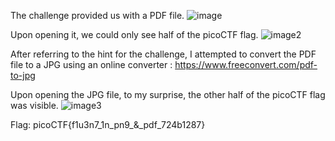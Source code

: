 The challenge provided us with a PDF file.
![image](https://github.com/Chiv4lrian/picoCTF-2024/assets/153472003/56b0743f-d9be-4054-8b24-ef268ea46b87)

Upon opening it, we could only see half of the picoCTF flag.
![image2](https://github.com/Chiv4lrian/picoCTF-2024/assets/153472003/5c1580a7-3c92-4eaa-85b0-f6423aab265d)

After referring to the hint for the challenge, I attempted to convert the PDF file to a JPG using an online converter : https://www.freeconvert.com/pdf-to-jpg

Upon opening the JPG file, to my surprise, the other half of the picoCTF flag was visible.
![image3](https://github.com/Chiv4lrian/picoCTF-2024/assets/153472003/c23abb83-8279-418c-ab7f-70cbe6eb5417)

Flag: picoCTF{f1u3n7_1n_pn9_&_pdf_724b1287}
